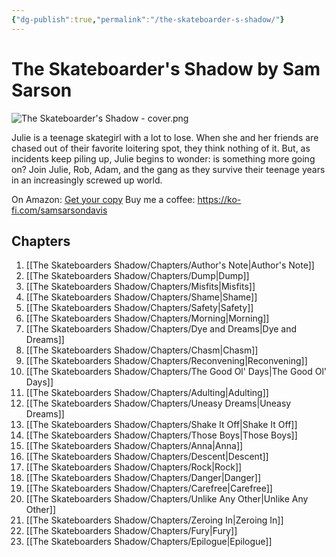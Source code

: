 ```yaml
---
{"dg-publish":true,"permalink":"/the-skateboarder-s-shadow/"}
---
```


# The Skateboarder's Shadow by Sam Sarson

  ![The Skateboarder's Shadow - cover.png](/img/user/The%20Skateboarders%20Shadow/The%20Skateboarder's%20Shadow%20-%20cover.png)

Julie is a teenage skategirl with a lot to lose. When she and her friends are chased out of their favorite loitering spot, they think nothing of it. But, as incidents keep piling up, Julie begins to wonder: is something more going on? Join Julie, Rob, Adam, and the gang as they survive their teenage years in an increasingly screwed up world.


On Amazon: [Get your copy](https://amzn.to/3OoBZRL)
Buy me a coffee: https://ko-fi.com/samsarsondavis

## Chapters

1. [[The Skateboarders Shadow/Chapters/Author's Note\|Author's Note]]
2. [[The Skateboarders Shadow/Chapters/Dump\|Dump]]
3. [[The Skateboarders Shadow/Chapters/Misfits\|Misfits]]
4. [[The Skateboarders Shadow/Chapters/Shame\|Shame]]
5. [[The Skateboarders Shadow/Chapters/Safety\|Safety]]
6. [[The Skateboarders Shadow/Chapters/Morning\|Morning]]
7. [[The Skateboarders Shadow/Chapters/Dye and Dreams\|Dye and Dreams]]
8. [[The Skateboarders Shadow/Chapters/Chasm\|Chasm]]
9. [[The Skateboarders Shadow/Chapters/Reconvening\|Reconvening]]
10. [[The Skateboarders Shadow/Chapters/The Good Ol' Days\|The Good Ol' Days]]
11. [[The Skateboarders Shadow/Chapters/Adulting\|Adulting]]
12. [[The Skateboarders Shadow/Chapters/Uneasy Dreams\|Uneasy Dreams]]
13. [[The Skateboarders Shadow/Chapters/Shake It Off\|Shake It Off]]
14. [[The Skateboarders Shadow/Chapters/Those Boys\|Those Boys]]
15. [[The Skateboarders Shadow/Chapters/Anna\|Anna]]
16. [[The Skateboarders Shadow/Chapters/Descent\|Descent]]
17. [[The Skateboarders Shadow/Chapters/Rock\|Rock]]
18. [[The Skateboarders Shadow/Chapters/Danger\|Danger]]
19. [[The Skateboarders Shadow/Chapters/Carefree\|Carefree]]
20. [[The Skateboarders Shadow/Chapters/Unlike Any Other\|Unlike Any Other]]
21. [[The Skateboarders Shadow/Chapters/Zeroing In\|Zeroing In]]
22. [[The Skateboarders Shadow/Chapters/Fury\|Fury]]
23. [[The Skateboarders Shadow/Chapters/Epilogue\|Epilogue]]